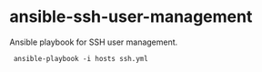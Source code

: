 # ansible-ssh-user-management
Ansible playbook for SSH user management.

     ansible-playbook -i hosts ssh.yml
